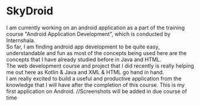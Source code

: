 # SkyDroid

I am currently working on an android application as a part of the training course "Android Application Development", which is conducted by Internshala.  
So far, I am finding android app development to be quite easy, understandable and fun as most of the concepts being used here are the concepts that I have already studied before in Java and HTML.  
The web development course and project that I did recently is really helping me out here as Kotlin & Java and XML & HTML go hand in hand.  
I am really excited to build a useful and productive application from the knowledge that I will have after the completion of this course.
This is my first application on Android.
//Screenshots will be added in due course of time
